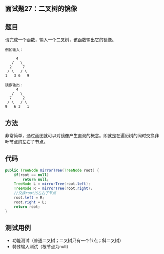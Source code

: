 ## 面试题27：二叉树的镜像

## 题目

请完成一个函数，输入一个二叉树，该函数输出它的镜像。

    例如输入：

         4
       /   \
      2     7
     / \   / \
    1   3 6   9

    镜像输出：
         4
       /   \
      7     2
     / \   / \
    9   6 3   1

## 方法
非常简单，通过画图就可以对镜像产生直观的概念。即就是在遍历树的同时交换非叶节点的左右子节点。

## 代码
```java
public TreeNode mirrorTree(TreeNode root) {
    if(root == null)
        return null;
    TreeNode L = mirrorTree(root.left);
    TreeNode R = mirrorTree(root.right);
    //交换root的左右子节点
    root.left = R;
    root.right = L;
    return root;
}
```

## 测试用例
* 功能测试（普通二叉树；二叉树只有一个节点；斜二叉树）
* 特殊输入测试（根节点为null）
